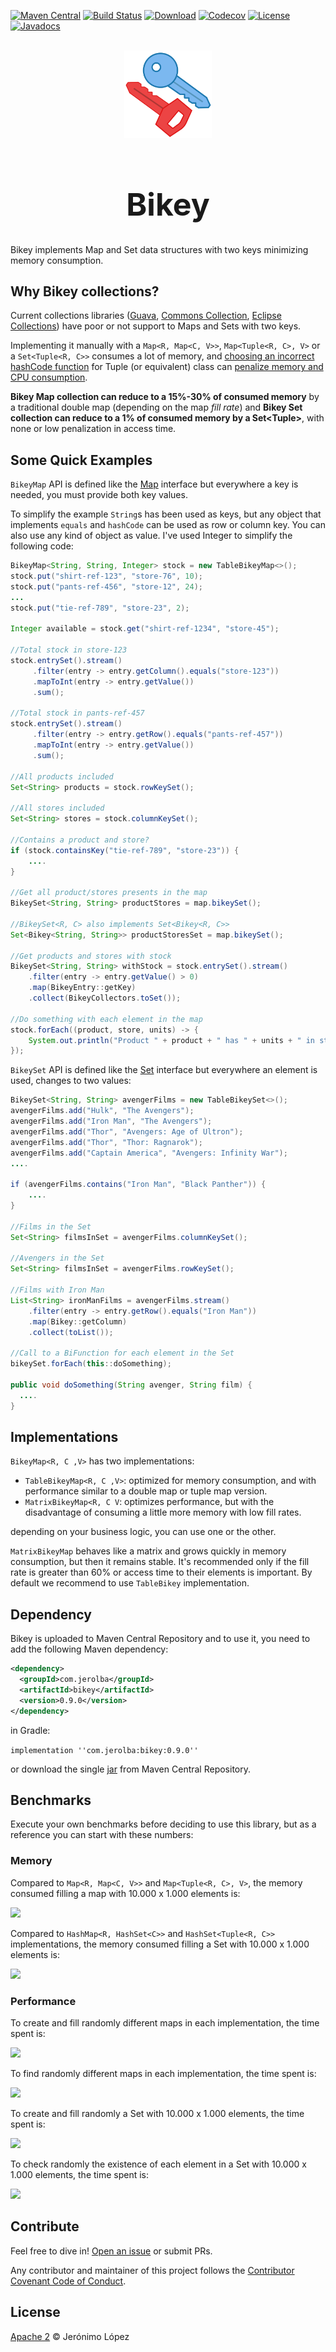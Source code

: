 [![Maven Central](https://img.shields.io/maven-central/v/com.jerolba/bikey.svg)](https://maven-badges.herokuapp.com/maven-central/com.jerolba/bikey)
[![Build Status](https://circleci.com/gh/jerolba/bikey.svg?style=shield)](https://circleci.com/gh/jerolba/bikey) 
[![Download](https://api.bintray.com/packages/jerolba/maven/bikey/images/download.svg)](https://bintray.com/jerolba/maven/bikey/_latestVersion)
[![Codecov](https://codecov.io/gh/jerolba/bikey/branch/master/graph/badge.svg)](https://codecov.io/gh/jerolba/bikey/)
[![License](http://img.shields.io/:license-apache-blue.svg)](http://www.apache.org/licenses/LICENSE-2.0.html)
[![Javadocs](https://javadoc.io/badge/com.jerolba/bikey.svg)](https://javadoc.io/doc/com.jerolba/bikey)

<div align="center">
	<br>
	<img src="./config/bikey-logo.svg" width="140"/>	
    <span style="font-size: 25px"><h1>Bikey</h1></span>
</div>

Bikey implements Map and Set data structures with two keys minimizing memory consumption.

## Why Bikey collections?

Current collections libraries ([Guava](https://github.com/google/guava), [Commons Collection](https://commons.apache.org/proper/commons-collections/), [Eclipse Collections](https://github.com/eclipse/eclipse-collections)) have poor or not support to Maps and Sets with two keys.

Implementing it manually with a `Map<R, Map<C, V>>`, `Map<Tuple<R, C>, V>` or a `Set<Tuple<R, C>>` consumes a lot of memory, and [choosing an incorrect hashCode function](https://medium.com/@jerolba/hashing-and-maps-87950eed673f) for Tuple (or equivalent) class can [penalize memory and CPU consumption](https://medium.com/@jerolba/composite-key-hashmaps-1422e2e6cdbc).

**Bikey Map collection can reduce to a 15%-30% of consumed memory** by a traditional double map (depending on the map _fill rate_) and **Bikey Set collection can reduce to a 1% of consumed memory by a Set\<Tuple\>**, with none or low penalization in access time.

## Some Quick Examples

`BikeyMap` API is defined like the [Map](https://docs.oracle.com/javase/8/docs/api/java/util/Map.html) interface but everywhere a key is needed, you must provide both key values.

To simplify the example `String`s has been used as keys, but any object that implements `equals` and `hashCode` can be used as row or column key. You can also use any kind of object as value. I've used Integer to simplify the following code:

```java
BikeyMap<String, String, Integer> stock = new TableBikeyMap<>();
stock.put("shirt-ref-123", "store-76", 10);
stock.put("pants-ref-456", "store-12", 24);
...
stock.put("tie-ref-789", "store-23", 2);

Integer available = stock.get("shirt-ref-1234", "store-45");

//Total stock in store-123
stock.entrySet().stream()
     .filter(entry -> entry.getColumn().equals("store-123"))
     .mapToInt(entry -> entry.getValue())
     .sum();

//Total stock in pants-ref-457
stock.entrySet().stream()
     .filter(entry -> entry.getRow().equals("pants-ref-457"))
     .mapToInt(entry -> entry.getValue())
     .sum();

//All products included
Set<String> products = stock.rowKeySet();

//All stores included
Set<String> stores = stock.columnKeySet();

//Contains a product and store?
if (stock.containsKey("tie-ref-789", "store-23")) {
    ....
}

//Get all product/stores presents in the map
BikeySet<String, String> productStores = map.bikeySet();

//BikeySet<R, C> also implements Set<Bikey<R, C>>
Set<Bikey<String, String>> productStoresSet = map.bikeySet();

//Get products and stores with stock
BikeySet<String, String> withStock = stock.entrySet().stream()
    .filter(entry -> entry.getValue() > 0)
    .map(BikeyEntry::getKey)
    .collect(BikeyCollectors.toSet());

//Do something with each element in the map
stock.forEach((product, store, units) -> {
    System.out.println("Product " + product + " has " + units + " in store " + store);
});
```


`BikeySet` API is defined like the [Set](https://docs.oracle.com/javase/8/docs/api/java/util/Set.html) interface but everywhere an element is used, changes to two values:

```java
BikeySet<String, String> avengerFilms = new TableBikeySet<>();
avengerFilms.add("Hulk", "The Avengers");
avengerFilms.add("Iron Man", "The Avengers");
avengerFilms.add("Thor", "Avengers: Age of Ultron");
avengerFilms.add("Thor", "Thor: Ragnarok");
avengerFilms.add("Captain America", "Avengers: Infinity War");
....

if (avengerFilms.contains("Iron Man", "Black Panther")) {
    ....
}

//Films in the Set
Set<String> filmsInSet = avengerFilms.columnKeySet();

//Avengers in the Set
Set<String> filmsInSet = avengerFilms.rowKeySet();

//Films with Iron Man
List<String> ironManFilms = avengerFilms.stream()
    .filter(entry -> entry.getRow().equals("Iron Man"))
    .map(Bikey::getColumn)
    .collect(toList());

//Call to a BiFunction for each element in the Set
bikeySet.forEach(this::doSomething);

public void doSomething(String avenger, String film) {
  ....
}
```

## Implementations

`BikeyMap<R, C ,V>` has two implementations:

- `TableBikeyMap<R, C ,V>`: optimized for memory consumption, and with performance similar to a double map or tuple map version.
- `MatrixBikeyMap<R, C V`: optimizes performance, but with the disadvantage of consuming a little more memory with low fill rates.

depending on your business logic, you can use one or the other. 

`MatrixBikeyMap` behaves like a matrix and grows quickly in memory consumption, but then it remains stable. It's recommended only if the fill rate is greater than 60% or access time to their elements is important. By default we recommend to use `TableBikey` implementation. 


## Dependency

Bikey is uploaded to Maven Central Repository and to use it, you need to add the following Maven dependency:

```xml
<dependency>
  <groupId>com.jerolba</groupId>
  <artifactId>bikey</artifactId>
  <version>0.9.0</version>
</dependency>
```

in Gradle:

`implementation ''com.jerolba:bikey:0.9.0''`

or download the single [jar](http://central.maven.org/maven2/com/jerolba/bikey/0.9.0/bikey-0.9.0.jar) from Maven Central Repository.

## Benchmarks

Execute your own benchmarks before deciding to use this library, but as a reference you can start with these numbers:

### Memory

Compared to `Map<R, Map<C, V>>` and `Map<Tuple<R, C>, V>`, the memory consumed filling a map with 10.000 x 1.000 elements is:

<img src="https://docs.google.com/spreadsheets/d/e/2PACX-1vSQ28bJxu3RYU0WwBWKmm1_d6sLM0I3aPvr5bctzsblGgHRvfvOSkczdoT-JXpAmXrD74DShTlzo1Um/pubchart?oid=2140734164&format=image"/>

Compared to `HashMap<R, HashSet<C>>` and `HashSet<Tuple<R, C>>` implementations, the memory consumed filling a Set with 10.000 x 1.000 elements is: 

<img src="https://docs.google.com/spreadsheets/d/e/2PACX-1vSQ28bJxu3RYU0WwBWKmm1_d6sLM0I3aPvr5bctzsblGgHRvfvOSkczdoT-JXpAmXrD74DShTlzo1Um/pubchart?oid=635532048&format=image"/>

### Performance

To create and fill randomly different maps in each implementation, the time spent is:

<img src="https://docs.google.com/spreadsheets/d/e/2PACX-1vRiwv5Uo_b2c7jklJn59b__EaUnNfnhakDaZUgjMue7tE9OL0IQPbwFmY7QR42VGCEH4jJJkHLIPpk2/pubchart?oid=1182671191&format=image"/>

To find randomly different maps in each implementation, the time spent is:

<img src="https://docs.google.com/spreadsheets/d/e/2PACX-1vRiwv5Uo_b2c7jklJn59b__EaUnNfnhakDaZUgjMue7tE9OL0IQPbwFmY7QR42VGCEH4jJJkHLIPpk2/pubchart?oid=1247212528&format=image"/>

To create and fill randomly a Set with 10.000 x 1.000 elements, the time spent is:

<img src="https://docs.google.com/spreadsheets/d/e/2PACX-1vSQ28bJxu3RYU0WwBWKmm1_d6sLM0I3aPvr5bctzsblGgHRvfvOSkczdoT-JXpAmXrD74DShTlzo1Um/pubchart?oid=817188927&format=image"/>

To check randomly the existence of each element in a Set with 10.000 x 1.000 elements, the time spent is:

<img src="https://docs.google.com/spreadsheets/d/e/2PACX-1vSQ28bJxu3RYU0WwBWKmm1_d6sLM0I3aPvr5bctzsblGgHRvfvOSkczdoT-JXpAmXrD74DShTlzo1Um/pubchart?oid=1242227435&format=image"/>
 

## Contribute
Feel free to dive in! [Open an issue](https://github.com/jerolba/bikey/issues/new) or submit PRs.

Any contributor and maintainer of this project follows the [Contributor Covenant Code of Conduct](https://github.com/jerolba/bikey/blob/master/CODE_OF_CONDUCT.md).

## License
[Apache 2](https://github.com/jerolba/bikey/blob/master/LICENSE.txt) © Jerónimo López